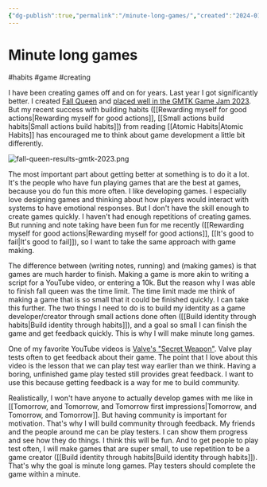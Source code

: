 ```yaml
---
{"dg-publish":true,"permalink":"/minute-long-games/","created":"2024-01-03T21:45:33.000+09:00","updated":"2024-01-03T22:01:51.000+09:00"}
---
```


# Minute long games

#habits #game #creating

I have been creating games off and on for years. Last year I got significantly better. I created [Fall Queen](https://taisei.itch.io/fall-queen) and [placed well in the GMTK Game Jam 2023](https://itch.io/jam/gmtk-2023/rate/2156828). But my recent success with building habits ([[Rewarding myself for good actions\|Rewarding myself for good actions]], [[Small actions build habits\|Small actions build habits]]) from reading [[Atomic Habits\|Atomic Habits]] has encouraged me to think about game development a little bit differently.

![fall-queen-results-gmtk-2023.png](/img/user/attachments/fall-queen-results-gmtk-2023.png)

The most important part about getting better at something is to do it a lot. It's the people who have fun playing games that are the best at games, because you do fun this more often. I like developing games. I especially love designing games and thinking about how players would interact with systems to have emotional responses. But I don't have the skill enough to create games quickly. I haven't had enough repetitions of creating games. But running and note taking have been fun for me recently ([[Rewarding myself for good actions\|Rewarding myself for good actions]], [[It's good to fail\|It's good to fail]]), so I want to take the same approach with game making.

The difference between (writing notes, running) and (making games) is that games are much harder to finish. Making a game is more akin to writing a script for a YouTube video, or entering a 10k. But the reason why I was able to finish fall queen was the time limit. The time limit made me think of making a game that is so small that it could be finished quickly. I can take this further. The two things I need to do is to build my identity as a game developer/creator through small actions done often ([[Build identity through habits\|Build identity through habits]]), and a goal so small I can finish the game and get feedback quickly. This is why I will make minute long games.

One of my favorite YouTube videos is [Valve's "Secret Weapon"](https://www.youtube.com/watch?v=9Yomqk0C6kE). Valve play tests often to get feedback about their game. The point that I love about this video is the lesson that we can play test way earlier than we think. Having a boring, unfinished game play tested still provides great feedback. I want to use this because getting feedback is a way for me to build community.

Realistically, I won't have anyone to actually develop games with me like in [[Tomorrow, and Tomorrow, and Tomorrow first impressions\|Tomorrow, and Tomorrow, and Tomorrow]]. But having community is important for motivation. That's why I will build community through feedback. My friends and the people around me can be play testers. I can show them progress and see how they do things. I think this will be fun. And to get people to play test often, I will make games that are super small, to use repetition to be a game creator ([[Build identity through habits\|Build identity through habits]]). That's why the goal is minute long games. Play testers should complete the game within a minute.
